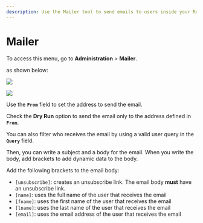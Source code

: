 ```yaml
---
description: Use the Mailer tool to send emails to users inside your Rocket.Chat server.
---
```


# Mailer

To access this menu, go to **Administration** > **Mailer**.

as shown below:

![](<../../../.gitbook/assets/2021-11-20\_23-29-48 (1) (1) (1) (1) (23).png>)

![](../../../.gitbook/assets/2021-11-24\_14-19-37.png)

Use the **`From`** field to set the address to send the email.

Check the **Dry Run** option to send the email only to the address defined in **`From`**.

You can also filter who receives the email by using a valid user query in the **`Query`** field.

Then, you can write a subject and a body for the email. When you write the body, add brackets to add dynamic data to the body.

Add the following brackets to the email body:

* `[unsubscribe]`: creates an unsubscribe link. The email body **must** have an unsubscribe link.
* `[name]`: uses the full name of the user that receives the email
* `[fname]`: uses the first name of the user that receives the email
* `[lname]`: uses the last name of the user that receives the email
* `[email]`: uses the email address of the user that receives the email
